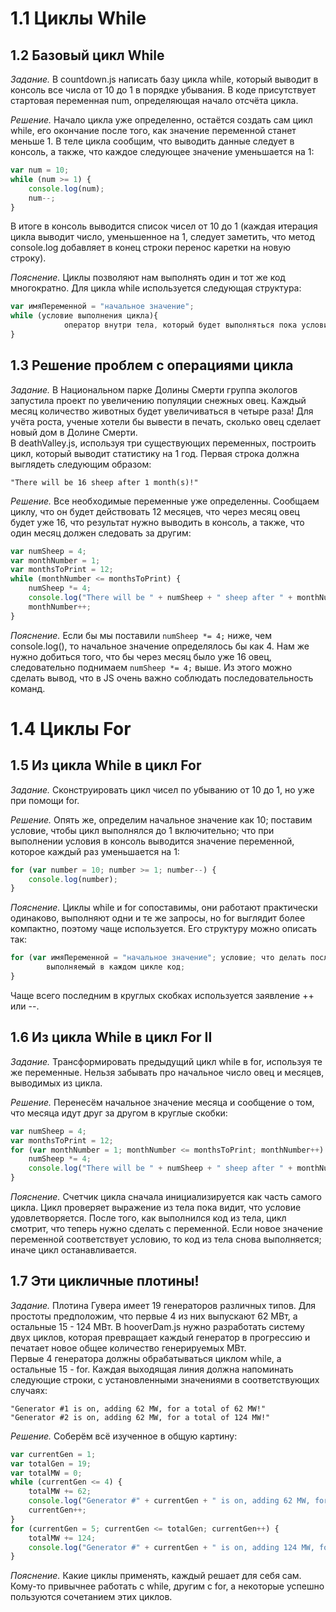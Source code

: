 # 1.1 Циклы While

## 1.2 Базовый цикл While

_Задание._
В countdown.js написать базу цикла while, который выводит в консоль все числа от 10 до 1 в порядке убывания. В коде присутствует стартовая переменная num, определяющая начало отсчёта цикла.

_Решение._
Начало цикла уже определенно, остаётся создать сам цикл while, его окончание после того, как значение переменной станет меньше 1. В теле цикла сообщим, что выводить данные следует в консоль, а также, что каждое следующее значение уменьшается на 1:
```javascript
var num = 10;
while (num >= 1) {
    console.log(num);
    num--;
}
```
В итоге в консоль выводится список чисел от 10 до 1 (каждая итерация цикла выводит число, уменьшенное на 1, следует заметить, что метод console.log добавляет в конец строки перенос каретки на новую строку).

_Пояснение._
Циклы позволяют нам выполнять один и тот же код многократно. Для цикла while используется следующая структура:
```javascript
var имяПеременной = "начальное значение";
while (условие выполнения цикла){
			оператор внутри тела, который будет выполняться пока условие верно;
}
```

## 1.3 Решение проблем с операциями цикла

_Задание._
В Национальном парке Долины Смерти группа экологов запустила проект по увеличению популяции снежных овец. Каждый месяц количество животных будет увеличиваться в четыре раза! Для учёта роста, ученые хотели бы вывести в печать, сколько овец сделает новый дом в Долине Смерти.   
В deathValley.js, используя три существующих переменных, построить цикл, который выводит статистику на 1 год. Первая строка должна выглядеть следующим образом: 
```
"There will be 16 sheep after 1 month(s)!"
```

_Решение._
Все необходимые переменные уже определенны. Сообщаем циклу, что он будет действовать 12 месяцев, что через месяц овец будет уже 16, что результат нужно выводить в консоль, а также, что один месяц должен следовать за другим:
```javascript
var numSheep = 4;
var monthNumber = 1;
var monthsToPrint = 12;
while (monthNumber <= monthsToPrint) {
    numSheep *= 4;
    console.log("There will be " + numSheep + " sheep after " + monthNumber + " month(s)!");
    monthNumber++;
}
```

_Пояснение._
Если бы мы поставили `numSheep *= 4;` ниже, чем console.log(), то начальное значение определялось бы как 4. Нам же нужно добиться того, что бы через месяц было уже 16 овец, следовательно поднимаем `numSheep *= 4;` выше. Из этого можно сделать вывод, что в JS очень важно соблюдать последовательность команд.

# 1.4 Циклы For

## 1.5 Из цикла While в цикл For

_Задание._
Сконструировать цикл чисел по убыванию от 10 до 1, но уже при помощи for.

_Решение._
Опять же, определим начальное значение как 10; поставим условие, чтобы цикл выполнялся до 1 включительно; что при выполнении условия в консоль выводится значение переменной, которое каждый раз уменьшается на 1:
```javascript
for (var number = 10; number >= 1; number--) {
    console.log(number);
}
```

_Пояснение._
Циклы while и for сопоставимы, они работают практически одинаково, выполняют одни и те же запросы, но for выглядит более компактно, поэтому чаще используется. Его структуру можно описать так:
```javascript
for (var имяПеременной = "начальное значение"; условие; что делать после каждого цикла) {
		выполняемый в каждом цикле код;
}
```
Чаще всего последним в круглых скобках используется заявление ++ или --.

## 1.6 Из цикла While в цикл For II

_Задание._
Трансформировать предыдущий цикл while в for, используя те же переменные. Нельзя забывать про начальное число овец и месяцев, выводимых из цикла. 

_Решение._
Перенесём начальное значение месяца и сообщение о том, что месяца идут друг за другом в круглые скобки:
```javascript
var numSheep = 4;
var monthsToPrint = 12;
for (var monthNumber = 1; monthNumber <= monthsToPrint; monthNumber++) {
    numSheep *= 4;
    console.log("There will be " + numSheep + " sheep after " + monthNumber + " month(s)!");
}
```

_Пояснение._
Счетчик цикла сначала инициализируется как часть самого цикла. Цикл проверяет выражение из тела пока видит, что условие удовлетворяется. После того, как выполнился код из тела, цикл смотрит, что теперь нужно сделать с переменной. Если новое значение переменной соответствует условию, то код из тела снова выполняется; иначе цикл останавливается.

## 1.7 Эти цикличные плотины!

_Задание._
Плотина Гувера имеет 19 генераторов различных типов. Для простоты предположим, что первые 4 из них выпускают 62 МВт, а остальные 15 - 124 МВт. В hooverDam.js нужно разработать систему двух циклов, которая превращает каждый генератор в прогрессию и печатает новое общее количество генерируемых МВт.   
Первые 4 генератора должны обрабатываться циклом while, а остальные 15 - for. Каждая выходящая линия должна напоминать следующие строки, с установленными значениями в соответствующих случаях: 
```
"Generator #1 is on, adding 62 MW, for a total of 62 MW!"
"Generator #2 is on, adding 62 MW, for a total of 124 MW!"
```

_Решение._
Соберём всё изученное в общую картину:
```javascript
var currentGen = 1;
var totalGen = 19;
var totalMW = 0;
while (currentGen <= 4) {
    totalMW += 62;
    console.log("Generator #" + currentGen + " is on, adding 62 MW, for a total of " + totalMW + " MW!");
    currentGen++;
}
for (currentGen = 5; currentGen <= totalGen; currentGen++) {
    totalMW += 124;
    console.log("Generator #" + currentGen + " is on, adding 124 MW, for a total of " + totalMW + " MW!");
}
```

_Пояснение._
Какие циклы применять, каждый решает для себя сам. Кому-то привычнее работать с while, другим с for, а некоторые успешно пользуются сочетанием этих циклов.